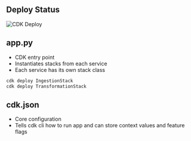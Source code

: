 ## Deploy Status

<!-- ![CDK Deploy](https://github.com/<your-org-or-username>/<your-repo>/actions/workflows/<workflow-file-name>.yml/badge.svg) -->
![CDK Deploy](https://github.com/cmalaga-code/demo-data-stack-ci-cd/actions/workflows/cdk_workflow.yml/badge.svg)



## app.py

- CDK entry point
- Instantiates stacks from each service
- Each service has its own stack class

```bash
cdk deploy IngestionStack
cdk deploy TransformationStack
```

## cdk.json

- Core configuration
- Tells cdk cli how to run app and can store context values and feature flags